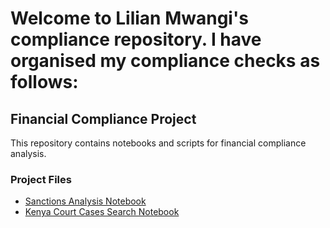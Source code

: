 # Welcome to Lilian Mwangi's compliance repository. I have organised my compliance checks as follows:

## Financial Compliance Project

This repository contains notebooks and scripts for financial compliance analysis.

### Project Files

- [Sanctions Analysis Notebook](Financial_Compliance/Sanctions.ipynb)
- [Kenya Court Cases Search Notebook](/Financial_Compliance/Kenya_Court_Cases_Search.ipynb)
